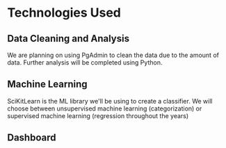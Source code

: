 # Technologies Used
## Data Cleaning and Analysis
We are planning on using PgAdmin to clean the data due to the amount of data. Further analysis will be completed using Python.

## Machine Learning
SciKitLearn is the ML library we'll be using to create a classifier. We will choose between unsupervised machine learning (categorization)  or supervised machine learning (regression throughout the years)

## Dashboard
